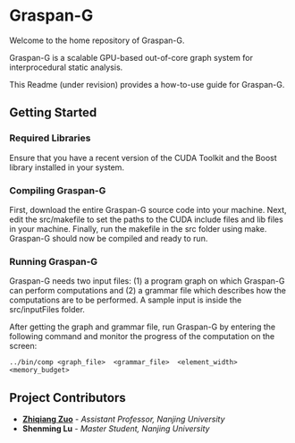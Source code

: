 # Graspan-G
Welcome to the home repository of Graspan-G.

Graspan-G is a scalable GPU-based out-of-core graph system for interprocedural static analysis.

This Readme (under revision) provides a how-to-use guide for Graspan-G.
## Getting Started
### Required Libraries
Ensure that you have a recent version of the CUDA Toolkit and the Boost library installed in your system.
### Compiling Graspan-G
First, download the entire Graspan-G source code into your machine. Next, edit the src/makefile to set the paths to the CUDA include files and lib files in your machine. Finally, run the makefile in the src folder using make. Graspan-G should now be compiled and ready to run.
### Running Graspan-G
Graspan-G needs two input files: (1) a program graph on which Graspan-G can perform computations and (2) a grammar file which describes how the computations are to be performed. A sample input is inside the src/inputFiles folder.

After getting the graph and grammar file, run Graspan-G by entering the following command and monitor the progress of the computation on the screen:
```
../bin/comp <graph_file>  <grammar_file>  <element_width>  <memory_budget>
```
## Project Contributors
* [**Zhiqiang Zuo**](https://z-zhiqiang.github.io/) - *Assistant Professor, Nanjing University*
* **Shenming Lu** - *Master Student, Nanjing University*
